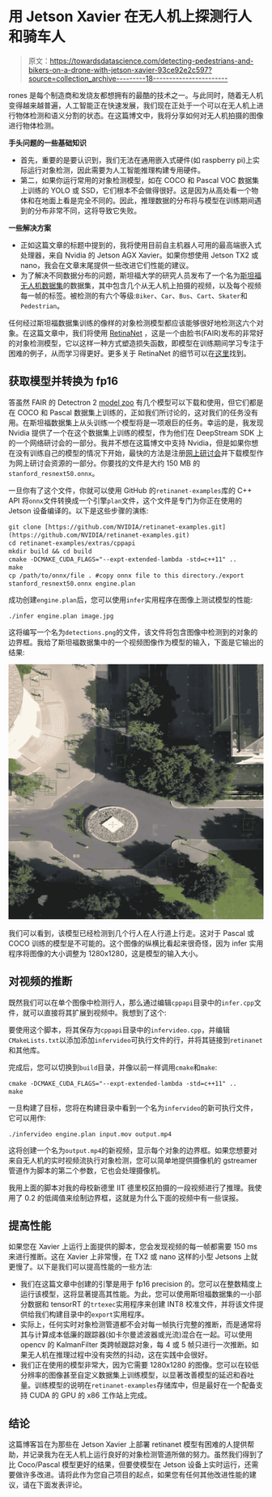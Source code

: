 # 用 Jetson Xavier 在无人机上探测行人和骑车人

> 原文：<https://towardsdatascience.com/detecting-pedestrians-and-bikers-on-a-drone-with-jetson-xavier-93ce92e2c597?source=collection_archive---------18----------------------->

rones 是每个制造商和发烧友都想拥有的最酷的技术之一。与此同时，随着无人机变得越来越普遍，人工智能正在快速发展，我们现在正处于一个可以在无人机上进行物体检测和语义分割的状态。在这篇博文中，我将分享如何对无人机拍摄的图像进行物体检测。

**手头问题的一些基础知识**

*   首先，重要的是要认识到，我们无法在通用嵌入式硬件(如 raspberry pi)上实际运行对象检测，因此需要为人工智能推理构建专用硬件。
*   第二，如果你运行常用的对象检测模型，如在 COCO 和 Pascal VOC 数据集上训练的 YOLO 或 SSD，它们根本不会做得很好。这是因为从高处看一个物体和在地面上看是完全不同的。因此，推理数据的分布将与模型在训练期间遇到的分布非常不同，这将导致它失败。

**一些解决方案**

*   正如这篇文章的标题中提到的，我将使用目前自主机器人可用的最高端嵌入式处理器，来自 Nvidia 的 Jetson AGX Xavier。如果你想使用 Jetson TX2 或 nano，我会在文章末尾提供一些改进它们性能的建议。
*   为了解决不同数据分布的问题，斯坦福大学的研究人员发布了一个名为[斯坦福无人机数据集](http://cvgl.stanford.edu/projects/uav_data/)的数据集，其中包含几个从无人机上拍摄的视频，以及每个视频每一帧的标签。被检测的有六个等级:`Biker`、`Car`、`Bus`、`Cart`、`Skater`和`Pedestrian`。

任何经过斯坦福数据集训练的像样的对象检测模型都应该能够很好地检测这六个对象。在这篇文章中，我们将使用 [RetinaNet](https://arxiv.org/pdf/1708.02002.pdf) ，这是一个由脸书(FAIR)发布的非常好的对象检测模型，它以这样一种方式塑造损失函数，即模型在训练期间学习专注于困难的例子，从而学习得更好。更多关于 RetinaNet 的细节可以在[这里](https://github.com/facebookresearch/detectron2)找到。

## **获取模型并转换为 fp16**

答虽然 FAIR 的 Detectron 2 [model zoo](https://github.com/facebookresearch/detectron2/blob/master/MODEL_ZOO.md) 有几个模型可以下载和使用，但它们都是在 COCO 和 Pascal 数据集上训练的，正如我们所讨论的，这对我们的任务没有用。在斯坦福数据集上从头训练一个模型将是一项艰巨的任务。幸运的是，我发现 Nvidia 提供了一个在这个数据集上训练的模型，作为他们在 DeepStream SDK 上的一个网络研讨会的一部分。我并不想在这篇博文中支持 Nvidia，但是如果你想在没有训练自己的模型的情况下开始，最快的方法是注册[网上研讨会](http://go.nvidianews.com/dc/Ty58ol2Ube3I8pgmu_WArvStj6XbWRGXWkAZY1LzhWTzLXNHPKS0BV7BGSc_UfLnrsN9qjvyMiH8wtAcnwkDDFhf65REN7qhIZDTPZHoMdmGxzwGGPr7l-zysQq6xmLAbcs84_0Q4Bf6aa9jge1FX0qOVqI71plWvsc13G6SusnN_kbGc0qq7rJXpy2d9tWjLXELID3wYEHRZoNdEA8P42FfKySP092XdQni3ZHH-b8=/s0bif6s0UFMC0O31wc00E0N)并下载模型作为网上研讨会资源的一部分。你要找的文件是大约 150 MB 的`stanford_resnext50.onnx`。

一旦你有了这个文件，你就可以使用 GitHub 的`retinanet-examples`库的 C++ API 将`onnx`文件转换成一个引擎`plan`文件，这个文件是专门为你正在使用的 Jetson 设备编译的。以下是这些步骤的演练:

```
git clone [https://github.com/NVIDIA/retinanet-examples.git](https://github.com/NVIDIA/retinanet-examples.git)
cd retinanet-examples/extras/cppapi
mkdir build && cd build
cmake -DCMAKE_CUDA_FLAGS="--expt-extended-lambda -std=c++11" ..
make
cp /path/to/onnx/file . #copy onnx file to this directory./export stanford_resnext50.onnx engine.plan
```

成功创建`engine.plan`后，您可以使用`infer`实用程序在图像上测试模型的性能:

```
./infer engine.plan image.jpg
```

这将编写一个名为`detections.png`的文件，该文件将包含图像中检测到的对象的边界框。我给了斯坦福数据集中的一个视频图像作为模型的输入，下面是它输出的结果:

![](img/510491f09361a501315e65c676fa3288.png)

我们可以看到，该模型已经检测到几个行人在人行道上行走。这对于 Pascal 或 COCO 训练的模型是不可能的。这个图像的纵横比看起来很奇怪，因为 infer 实用程序将图像的大小调整为 1280x1280，这是模型的输入大小。

## **对视频的推断**

既然我们可以在单个图像中检测行人，那么通过编辑`cppapi`目录中的`infer.cpp`文件，就可以直接将其扩展到视频中。我想到了这个:

要使用这个脚本，将其保存为`cppapi`目录中的`infervideo.cpp`，并编辑`CMakeLists.txt`以添加添加`infervideo`可执行文件的行，并将其链接到`retinanet`和其他库。

完成后，您可以切换到`build`目录，并像以前一样调用`cmake`和`make`:

```
cmake -DCMAKE_CUDA_FLAGS="--expt-extended-lambda -std=c++11" ..
make
```

一旦构建了目标，您将在构建目录中看到一个名为`infervideo`的新可执行文件，它可以用作:

```
./infervideo engine.plan input.mov output.mp4
```

这将创建一个名为`output.mp4`的新视频，显示每个对象的边界框。如果您想要对来自无人机的实时视频流执行对象检测，您可以简单地提供摄像机的 gstreamer 管道作为脚本的第二个参数，它也会处理摄像机。

我用上面的脚本对我的母校新德里 IIT 德里校区拍摄的一段视频进行了推理。我使用了 0.2 的低阈值来绘制边界框，这就是为什么下面的视频中有一些误报。

## **提高性能**

如果您在 Xavier 上运行上面提供的脚本，您会发现视频的每一帧都需要 150 ms 来进行推断。这在 Xavier 上非常慢，在 TX2 或 nano 这样的小型 Jetsons 上就更慢了。以下是我们可以提高性能的一些方法:

*   我们在这篇文章中创建的引擎是用于 fp16 precision 的。您可以在整数精度上运行该模型，这将显著提高其性能。为此，您可以使用斯坦福数据集的一小部分数据和 tensorRT 的`trtexec`实用程序来创建 INT8 校准文件，并将该文件提供给我们构建目录中的`export`实用程序。
*   实际上，任何实时对象检测管道都不会对每一帧执行完整的推断，而是通常将其与计算成本低廉的跟踪器(如卡尔曼滤波器或光流)混合在一起。可以使用 opencv 的 KalmanFilter 类跨帧跟踪对象，每 4 或 5 帧只进行一次推断。如果无人机在推理过程中没有突然的抖动，这在实践中会很好。
*   我们正在使用的模型非常大，因为它需要 1280x1280 的图像。您可以在较低分辨率的图像甚至自定义数据集上训练模型，以显著改善模型的延迟和吞吐量。训练模型的说明在`retinanet-examples`存储库中，但是最好在一个配备支持 CUDA 的 GPU 的 x86 工作站上完成。

## **结论**

这篇博客旨在为那些在 Jetson Xavier 上部署 retinanet 模型有困难的人提供帮助，并记录我为在无人机上运行良好的对象检测管道所做的努力。虽然我们得到了比 Coco/Pascal 模型更好的结果，但要使模型在 Jetson 设备上实时运行，还需要做许多改进。请将此作为您自己项目的起点，如果您有任何其他改进性能的建议，请在下面发表评论。